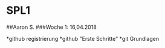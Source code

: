 # SPL1
##Aaron S.
###Woche 1: 16,04.2018

*github registrierung
*github "Erste Schritte"
*git Grundlagen
